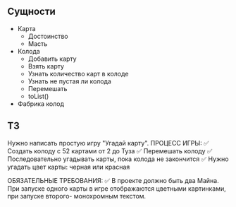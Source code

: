 ## Сущности
+ Карта
  + Достоинство
  + Масть
+ Колода
  + Добавить карту
  + Взять карту
  + Узнать количество карт в колоде
  + Узнать не пустая ли колода
  + Перемешать
  + toList()
+ Фабрика колод

## ТЗ
Нужно написать простую игру "Угадай карту".
ПРОЦЕСС ИГРЫ:
✅ Создать колоду с 52 картами от 2 до Туза
✅ Перемешать колоду
✅ Последовательно угадывать карты, пока колода не закончится
✅ Нужно угадать цвет карты: черная или красная

ОБЯЗАТЕЛЬНЫЕ ТРЕБОВАНИЯ:
✅ В проекте должно быть два Майна. При запуске одного карты в 
игре отображаются цветными картинками, при запуске второго- монохромным текстом.